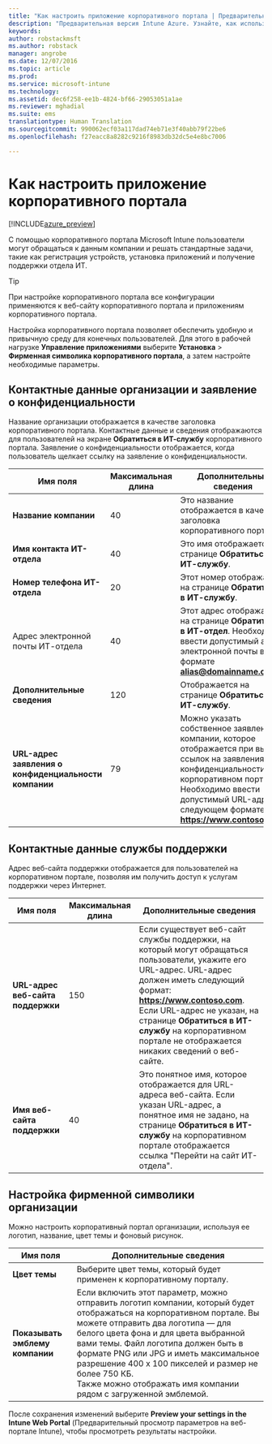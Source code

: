 ```yaml
---
title: "Как настроить приложение корпоративного портала | Предварительная версия Intune Azure | Документация Майкрософт"
description: "Предварительная версия Intune Azure. Узнайте, как использовать фирменный стиль в приложении корпоративного портала. "
keywords: 
author: robstackmsft
ms.author: robstack
manager: angrobe
ms.date: 12/07/2016
ms.topic: article
ms.prod: 
ms.service: microsoft-intune
ms.technology: 
ms.assetid: dec6f258-ee1b-4824-bf66-29053051a1ae
ms.reviewer: mghadial
ms.suite: ems
translationtype: Human Translation
ms.sourcegitcommit: 990062ecf03a117dad74eb71e3f40abb79f22be6
ms.openlocfilehash: f27eacc8a8282c9216f8983db32dc5e4e8bc7006

---
```


# <a name="how-to-configure-the-company-portal-app"></a>Как настроить приложение корпоративного портала

[!INCLUDE[azure_preview](../includes/azure_preview.md)]

С помощью корпоративного портала Microsoft Intune пользователи могут обращаться к данным компании и решать стандартные задачи, такие как регистрация устройств, установка приложений и получение поддержки отдела ИТ.

> [!Tip]
> При настройке корпоративного портала все конфигурации применяются к веб-сайту корпоративного портала и приложениям корпоративного портала.

Настройка корпоративного портала позволяет обеспечить удобную и привычную среду для конечных пользователей. Для этого в рабочей нагрузке **Управление приложениями** выберите **Установка** > **Фирменная символика корпоративного портала**, а затем настройте необходимые параметры.

## <a name="company-contact-information-and-privacy-statement"></a>Контактные данные организации и заявление о конфиденциальности
Название организации отображается в качестве заголовка корпоративного портала. Контактные данные и сведения отображаются для пользователей на экране **Обратиться в ИТ-службу** корпоративного портала. Заявление о конфиденциальности отображается, когда пользователь щелкает ссылку на заявление о конфиденциальности.


|Имя поля|Максимальная длина|Дополнительные сведения|
|-|-|-|
|**Название компании**|40|Это название отображается в качестве заголовка корпоративного портала.|
|**Имя контакта ИТ-отдела**|40|Это имя отображается на странице **Обратиться в ИТ-службу**.|
|**Номер телефона ИТ-отдела**|20|Этот номер отображается на странице **Обратиться в ИТ-службу**.|
|Адрес электронной почты ИТ-отдела|40|Этот адрес отображается на странице **Обратиться в ИТ-отдел**. Необходимо ввести допустимый адрес электронной почты в формате **alias@domainname.com**.|
|**Дополнительные сведения**|120|Отображается на странице **Обратиться в ИТ-службу**.|
|**URL-адрес заявления о конфиденциальности компании**|79|Можно указать собственное заявление компании, которое отображается при выборе ссылок на заявления о конфиденциальности на корпоративном портале. Необходимо ввести допустимый URL-адрес в следующем формате: **https://www.contoso.com**.|

## <a name="support-contacts"></a>Контактные данные службы поддержки
Адрес веб-сайта поддержки отображается для пользователей на корпоративном портале, позволяя им получить доступ к услугам поддержки через Интернет.



|Имя поля|Максимальная длина|Дополнительные сведения|
|-|-|-|
|**URL-адрес веб-сайта поддержки**|150|Если существует веб-сайт службы поддержки, на который могут обращаться пользователи, укажите его URL-адрес. URL-адрес должен иметь следующий формат: **https://www.contoso.com**. Если URL-адрес не указан, на странице **Обратиться в ИТ-службу** на корпоративном портале не отображается никаких сведений о веб-сайте.|
|**Имя веб-сайта поддержки**|40|Это понятное имя, которое отображается для URL-адреса веб-сайта. Если указан URL-адрес, а понятное имя не задано, на странице **Обратиться в ИТ-службу** на корпоративном портале отображается ссылка "Перейти на сайт ИТ-отдела".

## <a name="company-branding-customization"></a>Настройка фирменной символики организации
Можно настроить корпоративный портал организации, используя ее логотип, название, цвет темы и фоновый рисунок.



|Имя поля|Дополнительные сведения|
|-|-|
|**Цвет темы**|Выберите цвет темы, который будет применен к корпоративному порталу.|
|**Показывать эмблему компании**|Если включить этот параметр, можно отправить логотип компании, который будет отображаться на корпоративном портале. Вы можете отправить два логотипа — для белого цвета фона и для цвета выбранной вами темы. Файл логотипа должен быть в формате PNG или JPG и иметь максимальное разрешение 400 x 100 пикселей и размер не более 750 КБ.<br>Также можно отображать имя компании рядом с загруженной эмблемой.|

После сохранения изменений выберите **Preview your settings in the Intune Web Portal** (Предварительный просмотр параметров на веб-портале Intune), чтобы просмотреть результаты настройки.



<!--HONumber=Feb17_HO1-->


